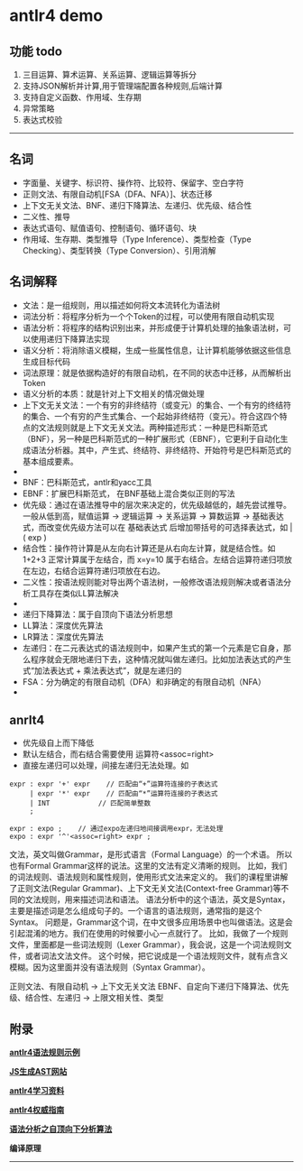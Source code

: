 # antlr4 demo 

## 功能 todo
1. 三目运算、算术运算、关系运算、逻辑运算等拆分
2. 支持JSON解析并计算,用于管理端配置各种规则,后端计算
3. 支持自定义函数、作用域、生存期
4. 异常策略
5. 表达式校验

---

## 名词

- 字面量、关键字、标识符、操作符、比较符、保留字、空白字符
- 正则文法、有限自动机[FSA（DFA、NFA）]、状态迁移
- 上下文无关文法、BNF、递归下降算法、左递归、优先级、结合性
- 二义性、推导
- 表达式语句、赋值语句、控制语句、循环语句、块
- 作用域、生存期、类型推导（Type Inference）、类型检查（Type Checking）、类型转换（Type Conversion）、引用消解


## 名词解释
- 文法：是一组规则，用以描述如何将文本流转化为语法树
- 词法分析：将程序分析为一个个Token的过程，可以使用有限自动机实现
- 语法分析：将程序的结构识别出来，并形成便于计算机处理的抽象语法树，可以使用递归下降算法实现
- 语义分析：将消除语义模糊，生成一些属性信息，让计算机能够依据这些信息生成目标代码
- 词法原理：就是依据构造好的有限自动机，在不同的状态中迁移，从而解析出Token
- 语义分析的本质：就是针对上下文相关的情况做处理
- 上下文无关文法：一个有穷的非终结符（或变元）的集合、一个有穷的终结符的集合、一个有穷的产生式集合、一个起始非终结符（变元）。符合这四个特点的文法规则就是上下文无关文法。两种描述形式：一种是巴科斯范式（BNF），另一种是巴科斯范式的一种扩展形式（EBNF），它更利于自动化生成语法分析器。其中，产生式、终结符、非终结符、开始符号是巴科斯范式的基本组成要素。
- 
- BNF：巴科斯范式，antlr和yacc工具
- EBNF：扩展巴科斯范式， 在BNF基础上混合类似正则的写法
- 优先级：通过在语法推导中的层次来决定的，优先级越低的，越先尝试推导。一般从低到高，赋值运算 -> 逻辑运算 -> 关系运算 -> 算数运算 -> 基础表达式，而改变优先级方法可以在 基础表达式 后增加带括号的可选择表达式，如 | ( exp )
- 结合性：操作符计算是从左向右计算还是从右向左计算，就是结合性。如 1+2+3 正常计算属于左结合，而 x=y=10 属于右结合。左结合运算符递归项放在左边，右结合运算符递归项放在右边。
- 二义性：按语法规则能对导出两个语法树，一般修改语法规则解决或者语法分析工具存在类似LL算法解决
- 
- 递归下降算法：属于自顶向下语法分析思想
- LL算法：深度优先算法
- LR算法：深度优先算法
- 左递归：在二元表达式的语法规则中，如果产生式的第一个元素是它自身，那么程序就会无限地递归下去，这种情况就叫做左递归。比如加法表达式的产生式“加法表达式 + 乘法表达式”，就是左递归的
- FSA：分为确定的有限自动机（DFA）和非确定的有限自动机（NFA）
- 

## anrlt4
- 优先级自上而下降低
- 默认左结合，而右结合需要使用 运算符<assoc=right> 
- 直接左递归可以处理，间接左递归无法处理。如
```antlrv4
expr : expr '+' expr    // 匹配由“+”运算符连接的子表达式
     | expr '*' expr    // 匹配由“*”运算符连接的子表达式
     | INT            // 匹配简单整数
     ;
     
expr : expo ;    // 通过expo左递归地间接调用expr，无法处理
expo : expr '^'<assoc=right> expr ;
```

文法，英文叫做Grammar，是形式语言（Formal Language）的一个术语。
所以也有Formal Grammar这样的说法。这里的文法有定义清晰的规则。
比如，我们的词法规则、语法规则和属性规则，使用形式文法来定义的。
我们的课程里讲解了正则文法(Regular Grammar)、上下文无关文法(Context-free Grammar)等不同的文法规则，用来描述词法和语法。 
语法分析中的这个语法，英文是Syntax，主要是描述词是怎么组成句子的。一个语言的语法规则，通常指的是这个Syntax。 
问题是，Grammar这个词，在中文很多应用场景中也叫做语法。这是会引起混淆的地方。我们在使用的时候要小心一点就行了。 
比如，我做了一个规则文件，里面都是一些词法规则（Lexer Grammar），我会说，这是一个词法规则文件，或者词法文法文件。
这个时候，把它说成是一个语法规则文件，就有点含义模糊。因为这里面并没有语法规则（Syntax Grammar）。


正则文法、有限自动机 -> 上下文无关文法 EBNF、自定向下递归下降算法、优先级、结合性、左递归 -> 上限文相关性、类型

## 附录
 **[antlr4语法规则示例](https://github.com/antlr/grammars-v4)**

 **[JS生成AST网站](https://resources.jointjs.com/demos/javascript-ast)**

 **[antlr4学习资料](https://www.wenjiangs.com/doc/u8sfna2t)**

 **[antlr4权威指南]()**

 **[语法分析之自顶向下分析算法](http://cn-sec.com/archives/317871.html)**

 **编译原理**

 ****




